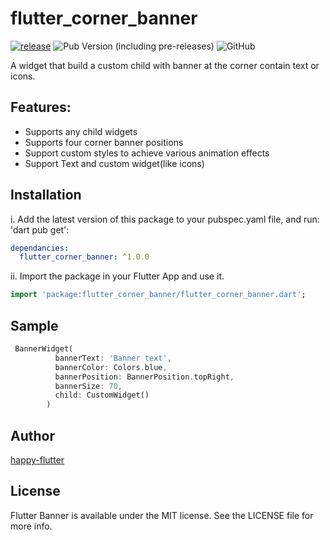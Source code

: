 # flutter_corner_banner

[![release](https://github.com/cove1205/Plume/actions/workflows/release.yaml/badge.svg?branch=master)](https://github.com/cove1205/Plume/actions/workflows/release.yaml)
![Pub Version (including pre-releases)](https://img.shields.io/pub/v/flutter_corner_banner?include_prereleases)
![GitHub](https://img.shields.io/github/license/happy-flutter/flutter_corner_banner)

A widget that build a custom child with banner at the corner contain text or icons.

## Features:
- Supports any child widgets
- Supports four corner banner positions
- Support custom styles to achieve various animation effects
- Support Text and custom widget(like icons)


## Installation
i. Add the latest version of this package to your pubspec.yaml file, and run: 'dart pub get':
```yaml
dependancies:
  flutter_corner_banner: ^1.0.0
```

ii. Import the package in your Flutter App and use it.
```dart
import 'package:flutter_corner_banner/flutter_corner_banner.dart';
```


## Sample

```dart
 BannerWidget(
          bannerText: 'Banner text',
          bannerColor: Colors.blue,
          bannerPosition: BannerPosition.topRight,
          bannerSize: 70,
          child: CustomWidget()
        )
```

## Author

[happy-flutter](https://github.com/happy-flutter)

## License

Flutter Banner is available under the MIT license. See the LICENSE file for more info.